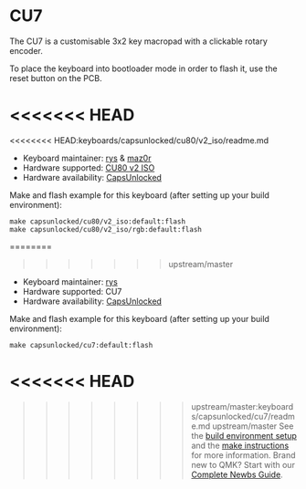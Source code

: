 # CU7

The CU7 is a customisable 3x2 key macropad with a clickable rotary encoder.

To place the keyboard into bootloader mode in order to flash it, use the reset button on the PCB.

<<<<<<< HEAD
=======
<<<<<<<< HEAD:keyboards/capsunlocked/cu80/v2_iso/readme.md
* Keyboard maintainer: [rys](https://github.com/rys) & [maz0r](https://github.com/maz0r)
* Hardware supported: [CU80 v2 ISO](https://imgur.com/yMZMt6j)
* Hardware availability: [CapsUnlocked](https://caps-unlocked.com/cu80-round-2/)

Make and flash example for this keyboard (after setting up your build environment):

    make capsunlocked/cu80/v2_iso:default:flash
    make capsunlocked/cu80/v2_iso/rgb:default:flash
    
========
>>>>>>> upstream/master
* Keyboard maintainer: [rys](https://github.com/rys)
* Hardware supported: CU7
* Hardware availability: [CapsUnlocked](https://caps-unlocked.com/cu7/)

Make and flash example for this keyboard (after setting up your build environment):

    make capsunlocked/cu7:default:flash

<<<<<<< HEAD
=======
>>>>>>>> upstream/master:keyboards/capsunlocked/cu7/readme.md
>>>>>>> upstream/master
See the [build environment setup](https://docs.qmk.fm/#/getting_started_build_tools) and the [make instructions](https://docs.qmk.fm/#/getting_started_make_guide) for more information. Brand new to QMK? Start with our [Complete Newbs Guide](https://docs.qmk.fm/#/newbs).
